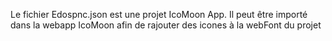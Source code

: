 ﻿Le fichier Edospnc.json est une projet IcoMoon App.
Il peut être importé dans la webapp IcoMoon afin de rajouter des icones à la webFont du projet
